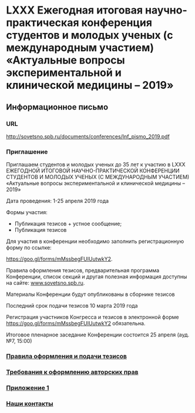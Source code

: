# LXXX Ежегодная итоговая научно-практическая конференция студентов и молодых ученых (с международным участием) «Актуальные вопросы экспериментальной и клинической медицины – 2019»

## Информационное письмо

### URL
http://sovetsno.spb.ru/documents/conferences/Inf_pismo_2019.pdf

### Приглашение
Приглашаем студентов и молодых ученых до 35 лет к участию в 
LXXX ЕЖЕГОДНОЙ ИТОГОВОЙ НАУЧНО-ПРАКТИЧЕСКОЙ КОНФЕРЕНЦИИ 
СТУДЕНТОВ И МОЛОДЫХ УЧЕНЫХ (С МЕЖДУНАРОДНЫМ УЧАСТИЕМ)
«Актуальные вопросы экспериментальной и клинической медицины – 2019»

 Дата проведения: 1-25 апреля 2019 года
 
Формы участия:

* Публикация тезисов + устное сообщение;
* Публикация тезисов

Для участия в конференции необходимо заполнить регистрационную форму по 
ссылке:

https://goo.gl/forms/mMssbegFUIUutwkY2.

Правила оформления тезисов, предварительная программа Конференции, список секций и 
другая полезная информация доступны на сайте: www.sovetsno.spb.ru.
 
Материалы Конференции будут опубликованы в сборнике тезисов

Последний срок подачи тезисов 
10 марта 2019 года

Регистрация участников Конгресса и тезисов в электронной форме 
https://goo.gl/forms/mMssbegFUIUutwkY2 обязательна.

Итоговое пленарное заседание Конференции состоится
25 апреля (ауд. №7, 15:00)

### [Правила оформления и подачи тезисов]()
### [Требования к оформлению авторских прав]()
### [Приложение 1]()
### [Наши контакты]()